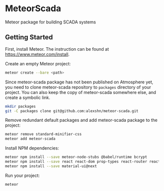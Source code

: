 # MeteorScada

Meteor package for building SCADA systems

## Getting Started

First, install Meteor. The instruction can be found at https://www.meteor.com/install.

Create an empty Meteor project:

```bash
meteor create --bare <path>
```

Since meteor-scada package has not been published on Atmosphere yet, you need to clone meteor-scada repository to `packages` directory of your project. You can also keep the copy of meteor-scada somewhere else, and create a symbolic link.


```bash
mkdir packages
git -C packages clone git@github.com:alexshn/meteor-scada.git
```

Remove redundant default packages and add meteor-scada package to the project:
```bash
meteor remove standard-minifier-css
meteor add meteor-scada
```

Install NPM dependencies:
```bash
meteor npm install --save meteor-node-stubs @babel/runtime bcrypt
meteor npm install --save react react-dom prop-types react-router react-router-dom
meteor npm install --save material-ui@next
```

Run your project:
```bash
meteor
```
